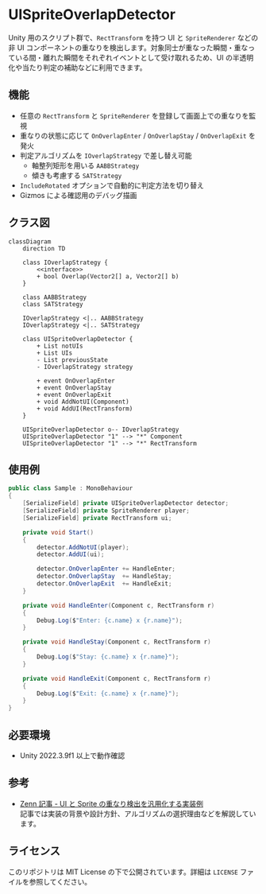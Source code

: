# UISpriteOverlapDetector

Unity 用のスクリプト群で、`RectTransform` を持つ UI と `SpriteRenderer` などの非 UI コンポーネントの重なりを検出します。対象同士が重なった瞬間・重なっている間・離れた瞬間をそれぞれイベントとして受け取れるため、UI の半透明化や当たり判定の補助などに利用できます。

## 機能
- 任意の `RectTransform` と `SpriteRenderer` を登録して画面上での重なりを監視
- 重なりの状態に応じて `OnOverlapEnter` / `OnOverlapStay` / `OnOverlapExit` を発火
- 判定アルゴリズムを `IOverlapStrategy` で差し替え可能
  - 軸整列矩形を用いる `AABBStrategy`
  - 傾きも考慮する `SATStrategy`
- `IncludeRotated` オプションで自動的に判定方法を切り替え
- Gizmos による確認用のデバッグ描画

## クラス図
```mermaid
classDiagram
    direction TD

    class IOverlapStrategy {
        <<interface>>
        + bool Overlap(Vector2[] a, Vector2[] b)
    }

    class AABBStrategy
    class SATStrategy

    IOverlapStrategy <|.. AABBStrategy
    IOverlapStrategy <|.. SATStrategy

    class UISpriteOverlapDetector {
        + List notUIs
        + List UIs
        - List previousState
        - IOverlapStrategy strategy

        + event OnOverlapEnter
        + event OnOverlapStay
        + event OnOverlapExit
        + void AddNotUI(Component)
        + void AddUI(RectTransform)
    }

    UISpriteOverlapDetector o-- IOverlapStrategy
    UISpriteOverlapDetector "1" --> "*" Component
    UISpriteOverlapDetector "1" --> "*" RectTransform
```

## 使用例
```csharp
public class Sample : MonoBehaviour
{
    [SerializeField] private UISpriteOverlapDetector detector;
    [SerializeField] private SpriteRenderer player;
    [SerializeField] private RectTransform ui;

    private void Start()
    {
        detector.AddNotUI(player);
        detector.AddUI(ui);

        detector.OnOverlapEnter += HandleEnter;
        detector.OnOverlapStay  += HandleStay;
        detector.OnOverlapExit  += HandleExit;
    }

    private void HandleEnter(Component c, RectTransform r)
    {
        Debug.Log($"Enter: {c.name} x {r.name}");
    }

    private void HandleStay(Component c, RectTransform r)
    {
        Debug.Log($"Stay: {c.name} x {r.name}");
    }

    private void HandleExit(Component c, RectTransform r)
    {
        Debug.Log($"Exit: {c.name} x {r.name}");
    }
}
```

## 必要環境
- Unity 2022.3.9f1 以上で動作確認

## 参考
- [Zenn 記事 - UI と Sprite の重なり検出を汎用化する実装例](https://zenn.dev/)  
  記事では実装の背景や設計方針、アルゴリズムの選択理由などを解説しています。

## ライセンス
このリポジトリは MIT License の下で公開されています。詳細は `LICENSE` ファイルを参照してください。
